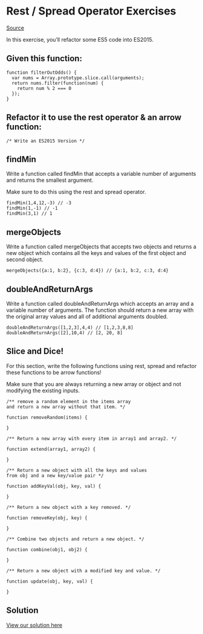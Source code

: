 # Rest / Spread Operator Exercises

[Source](http://curric.rithmschool.com/springboard/exercises/js-rest-spread/ "Permalink to Rest / Spread Operator Exercises")

In this exercise, you’ll refactor some ES5 code into ES2015.

## Given this function:

    function filterOutOdds() {
      var nums = Array.prototype.slice.call(arguments);
      return nums.filter(function(num) {
        return num % 2 === 0
      });
    }

## Refactor it to use the rest operator & an arrow function:

    /* Write an ES2015 Version */

## findMin

Write a function called findMin that accepts a variable number of arguments and returns the smallest argument.

Make sure to do this using the rest and spread operator.

    findMin(1,4,12,-3) // -3
    findMin(1,-1) // -1
    findMin(3,1) // 1

## mergeObjects

Write a function called mergeObjects that accepts two objects and returns a new object which contains all the keys and values of the first object and second object.

    mergeObjects({a:1, b:2}, {c:3, d:4}) // {a:1, b:2, c:3, d:4}

## doubleAndReturnArgs

Write a function called doubleAndReturnArgs which accepts an array and a variable number of arguments. The function should return a new array with the original array values and all of additional arguments doubled.

    doubleAndReturnArgs([1,2,3],4,4) // [1,2,3,8,8]
    doubleAndReturnArgs([2],10,4) // [2, 20, 8]

## Slice and Dice!

For this section, write the following functions using rest, spread and refactor these functions to be arrow functions!

Make sure that you are always returning a new array or object and not modifying the existing inputs.

    /** remove a random element in the items array
    and return a new array without that item. */

    function removeRandom(items) {

    }

    /** Return a new array with every item in array1 and array2. */

    function extend(array1, array2) {

    }

    /** Return a new object with all the keys and values
    from obj and a new key/value pair */

    function addKeyVal(obj, key, val) {

    }

    /** Return a new object with a key removed. */

    function removeKey(obj, key) {

    }

    /** Combine two objects and return a new object. */

    function combine(obj1, obj2) {

    }

    /** Return a new object with a modified key and value. */

    function update(obj, key, val) {

    }

## Solution

[View our solution here](http://curric.rithmschool.com/springboard/exercises/js-rest-spread/solution/index.html)
